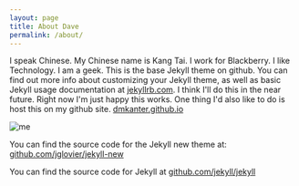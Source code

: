 ```yaml
---
layout: page
title: About Dave
permalink: /about/
---
```


I speak Chinese. My Chinese name is Kang Tai. I work for Blackberry. I like Technology. I am a geek. This is the base Jekyll theme on github. You can find out more info about customizing your Jekyll theme, as well as basic Jekyll usage documentation at [jekyllrb.com](http://jekyllrb.com/). I think I'll do this in the near future. Right now I'm just happy this works. One thing I'd also like to do is host this on my github site. [dmkanter.github.io](http://dmkanter.github.io)

![me](http://media.davidkanter.com/dave.JPG)

You can find the source code for the Jekyll new theme at: [github.com/jglovier/jekyll-new](https://github.com/jglovier/jekyll-new)

You can find the source code for Jekyll at [github.com/jekyll/jekyll](https://github.com/jekyll/jekyll)
